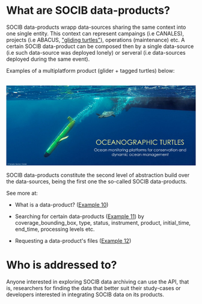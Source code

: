 # What are SOCIB data-products?

SOCIB data-products wrapp data-sources sharing the same context into one single entity. This context can represent campaings (i.e CANALES), projects (i.e ABACUS, ["gliding turtles"](http://www.socib.eu/?seccion=siasDivision&facility=oceanographic-turtles)), operations (maintenance) etc. A certain SOCIB data-product can be composed then by a single data-source (i.e such data-source was deployed lonely) or serveral (i.e data-sources deployed during the same event). 

Examples of a multiplatform product (glider + tagged turtles) below: 

<br>
<img src="../images/glidingturtles.jpg">

SOCIB data-products constitute the second level of abstraction build over the data-sources, being the first one the so-called SOCIB data-products.


See more at:

- What is a data-product? ([Example 10](what_is_a_data_product.ipynb))

- Searching for certain data-products ([Example 11](searching_for_certain_data_products.ipynb)) by coverage_bounding_box, type, status, instrument, product, initial_time, end_time, processing levels etc.

- Requesting a data-product's files ([Example 12](requesting_a_data_product_files.ipynb))


# Who is addressed to?

Anyone interested in exploring SOCIB data archiving can use the API, that is, researchers for finding the data that better suit their study-cases or developers interested in integrating SOCIB data on its products.  

